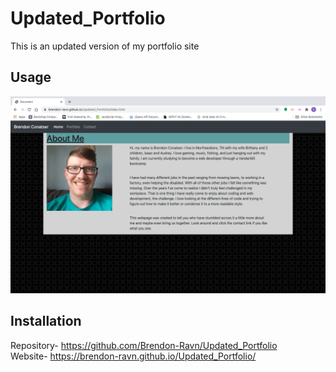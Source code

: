 # Updated_Portfolio
This is an updated version of my portfolio site

## Usage

![image](images/Portfolio1.png)

## Installation

Repository- https://github.com/Brendon-Ravn/Updated_Portfolio
<br />
Website- https://brendon-ravn.github.io/Updated_Portfolio/